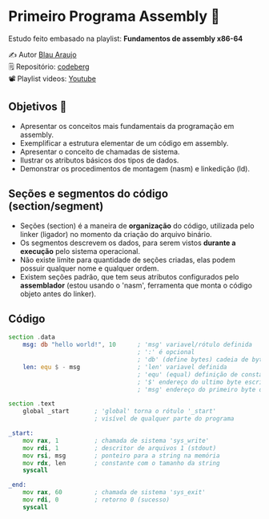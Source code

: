 # Primeiro Programa Assembly 📜
Estudo feito embasado na playlist: **Fundamentos de assembly x86-64**<br>

✍️ Autor [Blau Araujo](https://codeberg.org/blau_araujo)<br>
🗒️ Repositório: [codeberg](https://codeberg.org/blau_araujo/assembly-nasm-x86_64/src/branch/main/01-salve/README.md)<br>
📽️ Playlist videos: [Youtube](https://www.youtube.com/watch?v=Ej6U-qk0bdE&list=PLXoSGejyuQGohd0arC7jRBqVdQqf5GqKJ) 

## Objetivos 🎯
- Apresentar os conceitos mais fundamentais da programação em assembly.
- Exemplificar a estrutura elementar de um código em assembly.
- Apresentar o conceito de chamadas de sistema.
- Ilustrar os atributos básicos dos tipos de dados.
- Demonstrar os procedimentos de montagem (nasm) e linkedição (ld).

## Seções e segmentos do código (section/segment)
- Seções (section) é a maneira de **organização** do código, utilizada pelo linker (ligador) no momento da criação do arquivo binário.
- Os segmentos descrevem os dados, para serem vistos **durante a execução** pelo sistema operacional.
- Não existe limite para quantidade de seções criadas, elas podem possuir qualquer nome e qualquer ordem.
- Existem seções padrão, que tem seus atributos configurados pelo **assemblador** (estou usando o 'nasm', ferramenta que monta o código objeto antes do linker).

## Código
```asm
section .data
    msg: db "hello world!", 10      ; 'msg' variavel/rótulo definida
                                    ; ':' é opcional
                                    ; 'db' (define bytes) cadeia de bytes 
    len: equ $ - msg                ; 'len' variavel definida
                                    ; 'equ' (equal) definição de constante
                                    ; '$' endereço do ultimo byte escrito em memória
                                    ; 'msg' endereço do primeiro byte da variavel msg

section .text
    global _start       ; 'global' torna o rótulo '_start'
                        ; visível de qualquer parte do programa

_start:
    mov rax, 1          ; chamada de sistema 'sys_write'
    mov rdi, 1          ; descritor de arquivos 1 (stdout)
    mov rsi, msg        ; ponteiro para a string na memória
    mov rdx, len        ; constante com o tamanho da string
    syscall             

_end:
    mov rax, 60         ; chamada de sistema 'sys_exit'
    mov rdi, 0          ; retorno 0 (sucesso)
    syscall             
```